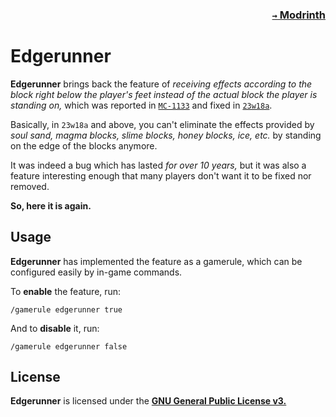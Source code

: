 ### <p align=right>[`→` Modrinth](https://modrinth.com/mod/edgerunner-feature-fix)</p>

# Edgerunner

**Edgerunner** brings back the feature of
*receiving effects according to the block right below the player's feet instead of the actual block the player is standing on,*
which was reported in [`MC-1133`](https://bugs.mojang.com/browse/MC-1133)
and fixed in [`23w18a`](https://feedback.minecraft.net/hc/en-us/articles/15447880761997-Minecraft-Java-Edition-23w18a).

Basically, in `23w18a` and above,
you can't eliminate the effects provided by *soul sand, magma blocks, slime blocks,
honey blocks, ice, etc.* by standing on the edge of the blocks anymore.

It was indeed a bug which has lasted *for over 10 years,*
but it was also a feature interesting enough that many players don't want it to be fixed nor removed.

**So, here it is again.**

## Usage

**Edgerunner** has implemented the feature as a gamerule,
which can be configured easily by in-game commands.

To **enable** the feature, run:
```
/gamerule edgerunner true
```
And to **disable** it, run:
```
/gamerule edgerunner false
```

## License

**Edgerunner** is licensed under the **[GNU General Public License v3.](LICENSE)**
